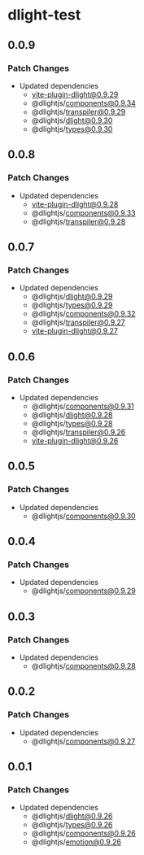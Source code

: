# dlight-test

## 0.0.9

### Patch Changes

- Updated dependencies
  - vite-plugin-dlight@0.9.29
  - @dlightjs/components@0.9.34
  - @dlightjs/transpiler@0.9.29
  - @dlightjs/dlight@0.9.30
  - @dlightjs/types@0.9.30

## 0.0.8

### Patch Changes

- Updated dependencies
  - vite-plugin-dlight@0.9.28
  - @dlightjs/components@0.9.33
  - @dlightjs/transpiler@0.9.28

## 0.0.7

### Patch Changes

- Updated dependencies
  - @dlightjs/dlight@0.9.29
  - @dlightjs/types@0.9.29
  - @dlightjs/components@0.9.32
  - @dlightjs/transpiler@0.9.27
  - vite-plugin-dlight@0.9.27

## 0.0.6

### Patch Changes

- Updated dependencies
  - @dlightjs/components@0.9.31
  - @dlightjs/dlight@0.9.28
  - @dlightjs/types@0.9.28
  - @dlightjs/transpiler@0.9.26
  - vite-plugin-dlight@0.9.26

## 0.0.5

### Patch Changes

- Updated dependencies
  - @dlightjs/components@0.9.30

## 0.0.4

### Patch Changes

- Updated dependencies
  - @dlightjs/components@0.9.29

## 0.0.3

### Patch Changes

- Updated dependencies
  - @dlightjs/components@0.9.28

## 0.0.2

### Patch Changes

- Updated dependencies
  - @dlightjs/components@0.9.27

## 0.0.1

### Patch Changes

- Updated dependencies
  - @dlightjs/dlight@0.9.26
  - @dlightjs/types@0.9.26
  - @dlightjs/components@0.9.26
  - @dlightjs/emotion@0.9.26
